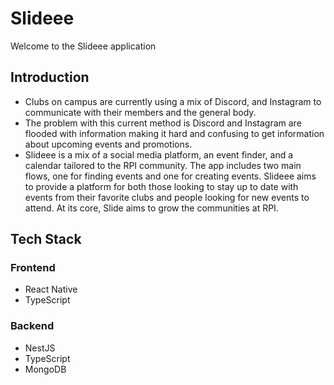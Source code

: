 # **Slideee**
Welcome to the Slideee application

## Introduction
- Clubs on campus are currently using a mix of Discord, and Instagram to communicate with their members and the general body.
- The problem with this current method is Discord and Instagram are flooded with information making it hard and confusing to get information about upcoming events and promotions.
- Slideee is a mix of a social media platform, an event finder, and a calendar tailored to the RPI community. The app includes two main flows, one for finding events and one for creating events. Slideee aims to provide a platform for both those looking to stay up to date with events from their favorite clubs and people looking for new events to attend. At its core, Slide aims to grow the communities at RPI.
 
## Tech Stack
### Frontend
- React Native
- TypeScript
### Backend
- NestJS
- TypeScript
- MongoDB

 
